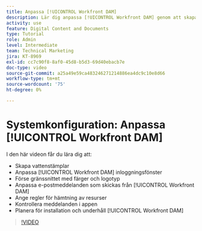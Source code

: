 ```yaml
---
title: Anpassa [!UICONTROL Workfront DAM]
description: Lär dig anpassa [!UICONTROL Workfront DAM] genom att skapa vattenstämplar, anpassa [!UICONTROL DAM] inloggningsfönster, branding the interface med mera.
activity: use
feature: Digital Content and Documents
type: Tutorial
role: Admin
level: Intermediate
team: Technical Marketing
jira: KT-8969
exl-id: cc7c90f8-8af0-45d8-b5d3-69d40ebacb7e
doc-type: video
source-git-commit: a25a49e59ca483246271214886ea4dc9c10e8d66
workflow-type: tm+mt
source-wordcount: '75'
ht-degree: 0%

---
```


# Systemkonfiguration: Anpassa [!UICONTROL Workfront DAM]

I den här videon får du lära dig att:

* Skapa vattenstämplar
* Anpassa [!UICONTROL Workfront DAM] inloggningsfönster
* Förse gränssnittet med färger och logotyp
* Anpassa e-postmeddelanden som skickas från [!UICONTROL Workfront DAM]
* Ange regler för hämtning av resurser
* Kontrollera meddelanden i appen
* Planera för installation och underhåll [!UICONTROL Workfront DAM]

>[!VIDEO](https://video.tv.adobe.com/v/335232/?quality=12&learn=on)
